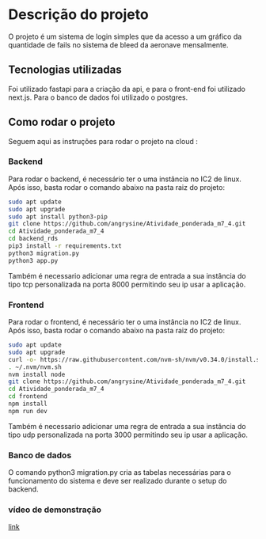 # Descrição do projeto

O projeto é um sistema de login simples que da acesso a um gráfico da quantidade de fails no sistema de bleed da aeronave mensalmente.

## Tecnologias utilizadas

Foi utilizado fastapi para a criação da api, e para o front-end foi utilizado next.js. Para o banco de dados foi utilizado o postgres.

## Como rodar o projeto

Seguem aqui as instruções para rodar o projeto na cloud :

### Backend

Para rodar o backend, é necessário ter o uma instância no IC2 de linux. Após isso, basta rodar o comando abaixo na pasta raiz do projeto:

```bash
sudo apt update
sudo apt upgrade
sudo apt install python3-pip
git clone https://github.com/angrysine/Atividade_ponderada_m7_4.git
cd Atividade_ponderada_m7_4
cd backend_rds
pip3 install -r requirements.txt
python3 migration.py
python3 app.py
```

Também é necessario adicionar uma regra de entrada a sua instância  do tipo tcp personalizada na porta 8000 permitindo seu ip usar a aplicação.

### Frontend

Para rodar o frontend, é necessário ter o uma instância no IC2 de linux. Após isso, basta rodar o comando abaixo na pasta raiz do projeto:

```bash
sudo apt update
sudo apt upgrade
curl -o- https://raw.githubusercontent.com/nvm-sh/nvm/v0.34.0/install.sh | bash
. ~/.nvm/nvm.sh
nvm install node
git clone https://github.com/angrysine/Atividade_ponderada_m7_4.git
cd Atividade_ponderada_m7_4
cd frontend
npm install
npm run dev
```

Também é necessario adicionar uma regra de entrada a sua instância do tipo udp personalizada na porta 3000 permitindo seu ip usar a aplicação.

### Banco de dados

O comando python3 migration.py cria as tabelas necessárias para o funcionamento do sistema e deve ser realizado durante o setup do backend.

### vídeo de demonstração
[link](https://github.com/angrysine/Atividade_ponderada_m7_4/blob/main/whatsapp-video-2023-10-02-at-101333_X6FfW7zJ.mp4)
